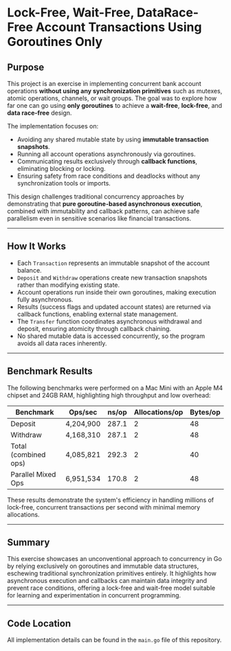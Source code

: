# Lock-Free, Wait-Free, DataRace-Free Account Transactions Using Goroutines Only

## Purpose

This project is an exercise in implementing concurrent bank account operations **without using any synchronization primitives** such as mutexes, atomic operations, channels, or wait groups. The goal was to explore how far one can go using **only goroutines** to achieve a **wait-free**, **lock-free**, and **data race-free** design.

The implementation focuses on:

- Avoiding any shared mutable state by using **immutable transaction snapshots**.
- Running all account operations asynchronously via goroutines.
- Communicating results exclusively through **callback functions**, eliminating blocking or locking.
- Ensuring safety from race conditions and deadlocks without any synchronization tools or imports.

This design challenges traditional concurrency approaches by demonstrating that **pure goroutine-based asynchronous execution**, combined with immutability and callback patterns, can achieve safe parallelism even in sensitive scenarios like financial transactions.

---

## How It Works

- Each `Transaction` represents an immutable snapshot of the account balance.
- `Deposit` and `Withdraw` operations create new transaction snapshots rather than modifying existing state.
- Account operations run inside their own goroutines, making execution fully asynchronous.
- Results (success flags and updated account states) are returned via callback functions, enabling external state management.
- The `Transfer` function coordinates asynchronous withdrawal and deposit, ensuring atomicity through callback chaining.
- No shared mutable data is accessed concurrently, so the program avoids all data races inherently.

---

## Benchmark Results

The following benchmarks were performed on a Mac Mini with an Apple M4 chipset and 24GB RAM, highlighting high throughput and low overhead:

| Benchmark            | Ops/sec   | ns/op   | Allocations/op | Bytes/op |
|----------------------|-----------|---------|---------------|----------|
| Deposit              | 4,204,900 | 287.1   | 2             | 48       |
| Withdraw             | 4,168,310 | 287.1   | 2             | 48       |
| Total (combined ops) | 4,085,821 | 292.3   | 2             | 40       |
| Parallel Mixed Ops    | 6,951,534 | 170.8   | 2             | 48       |

These results demonstrate the system's efficiency in handling millions of lock-free, concurrent transactions per second with minimal memory allocations.

---

## Summary

This exercise showcases an unconventional approach to concurrency in Go by relying exclusively on goroutines and immutable data structures, eschewing traditional synchronization primitives entirely. It highlights how asynchronous execution and callbacks can maintain data integrity and prevent race conditions, offering a lock-free and wait-free model suitable for learning and experimentation in concurrent programming.

---

## Code Location

All implementation details can be found in the `main.go` file of this repository.
